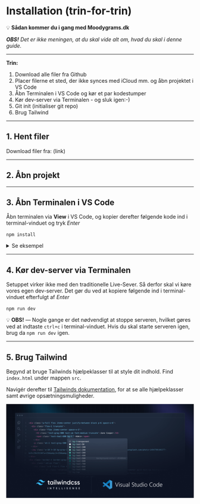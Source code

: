 # Installation (trin-for-trin)

💡 **Sådan kommer du i gang med Moodygrams.dk**

**_OBS!_** _Det er ikke meningen, at du skal vide alt om, hvad du skal i denne guide._

---

**Trin:**

1. Download alle filer fra Github
2. Placer filerne et sted, der ikke synces med iCloud mm. og åbn projektet i VS Code
3. Åbn Terminalen i VS Code og kør et par kodestumper
4. Kør dev-server via Terminalen - og sluk igen:-)
6. Git init (initialiser git repo)
5. Brug Tailwind

---

## 1. Hent filer

Download filer fra: (link)

---

## 2. Åbn projekt



---

## 3. Åbn Terminalen i VS Code

Åbn terminalen via **View** i VS Code, og kopier derefter følgende kode ind i terminal-vinduet og tryk _Enter_

```
npm install
```

<details>
    <summary>Se eksempel</summary>

![SCR-20220119-lgw.png](/README/SCR-20220119-lgw.png)
![npm-i.jpg](/README/npm-i.jpg)

</details>

---

## 4. Kør dev-server via Terminalen

Setuppet virker ikke med den traditionelle Live-Sever. Så derfor skal vi køre vores egen dev-server. Det gør du ved at kopiere følgende ind i terminal-vinduet efterfulgt af _Enter_

```
npm run dev
```

💡 **OBS!** — Nogle gange er det nødvendigt at stoppe serveren, hvilket gøres ved at indtaste `ctrl+c` i terminal-vinduet.
Hvis du skal starte serveren igen, brug da `npm run dev` igen.

---

## 5. Brug Tailwind

Begynd at bruge Tailwinds hjælpeklasser til at style dit indhold. Find `index.html` under mappen `src`.

Navigér derefter til [Tailwinds dokumentation](https://tailwindcss.com/docs/), for at se alle hjælpeklasser samt øvrige opsætningsmuligheder.

![Untitled](/README/Untitled.png)
